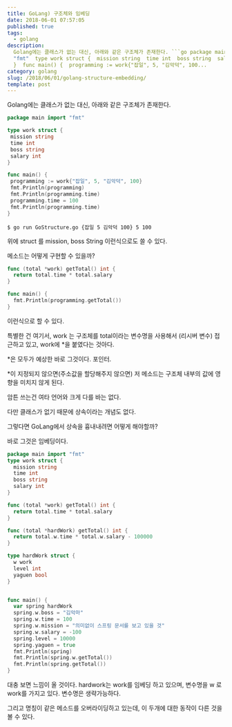 ```yaml
---
title: GoLang) 구조체와 임베딩
date: 2018-06-01 07:57:05
published: true
tags:
  - golang
description:
  Golang에는 클래스가 없는 대신, 아래와 같은 구조체가 존재한다. ```go package main import
  "fmt"  type work struct {  mission string  time int  boss string  salary int
  }  func main() {  programming := work{"잡일", 5, "김악덕", 100...
category: golang
slug: /2018/06/01/golang-structure-embedding/
template: post
---
```


Golang에는 클래스가 없는 대신, 아래와 같은 구조체가 존재한다.

```go
package main import "fmt"

type work struct {
 mission string
 time int
 boss string
 salary int
}

func main() {
 programming := work{"잡일", 5, "김악덕", 100}
 fmt.Println(programming)
 fmt.Println(programming.time)
 programming.time = 100
 fmt.Println(programming.time)
}
```

```
$ go run GoStructure.go {잡일 5 김악덕 100} 5 100
```

위에 struct 를 mission, boss String 이런식으로도 쓸 수 있다.

메소드는 어떻게 구현할 수 있을까?

```go
func (total *work) getTotal() int {
  return total.time * total.salary
}

func main() {
  fmt.Println(programming.getTotal())
}
```

이런식으로 할 수 있다.

특별한 건 여기서, work 는 구조체를 total이라는 변수명을 사용해서 (리시버 변수) 접근하고 있고, work에 \*을 붙였다는 것아다.

\*은 모두가 예상한 바로 그것이다. 포인터.

\*이 지정되지 않으면(주소값을 할당해주지 않으면) 저 메소드는 구조체 내부의 값에 영향을 미치지 않게 된다.

암튼 쓰는건 여타 언어와 크게 다를 바는 없다.

다만 클래스가 없기 때문에 상속이라는 개념도 없다.

그렇다면 GoLang에서 상속을 흉내내려면 어떻게 해야할까?

바로 그것은 임베딩이다.

```go
package main import "fmt"
type work struct {
  mission string
  time int
  boss string
  salary int
}

func (total *work) getTotal() int {
  return total.time * total.salary
}

func (total *hardWork) getTotal() int {
  return total.w.time * total.w.salary - 100000
}

type hardWork struct {
  w work
  level int
  yaguen bool
}


func main() {
  var spring hardWork
  spring.w.boss = "김악마"
  spring.w.time = 100
  spring.w.mission = "의미없이 스프링 문서를 보고 있을 것"
  spring.w.salary = -100
  spring.level = 10000
  spring.yaguen = true
  fmt.Println(spring)
  fmt.Println(spring.w.getTotal())
  fmt.Println(spring.getTotal())
}
```

대충 보면 느낌이 올 것이다. hardwork는 work를 임베딩 하고 있으며, 변수명을 w 로 work를 가지고 있다. 변수명은 생략가능하다.

그리고 명칭이 같은 메소드를 오버라이딩하고 있는데, 이 두개에 대한 동작이 다른 것을 볼 수 있다.
